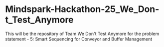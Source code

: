 # Mindspark-Hackathon-25_We_Don-t_Test_Anymore
This will be the repository of Team We Don't Test Anymore for the problem statement - 5: Smart Sequencing for Conveyor and Buffer Management
